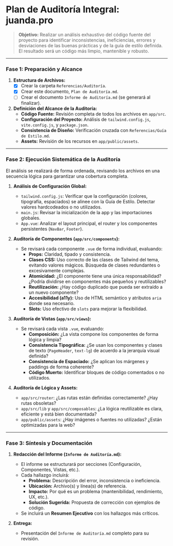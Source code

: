 # Plan de Auditoría Integral: juanda.pro

> **Objetivo:** Realizar un análisis exhaustivo del código fuente del proyecto para identificar inconsistencias, ineficiencias, errores y desviaciones de las buenas prácticas y de la guía de estilo definida. El resultado será un código más limpio, mantenible y robusto.

---

### Fase 1: Preparación y Alcance

1.  **Estructura de Archivos:**
    *   [x] Crear la carpeta `Referencias/Auditoría`.
    *   [x] Crear este documento, `Plan de Auditoría.md`.
    *   [ ] Crear el documento `Informe de Auditoría.md` (se generará al finalizar).

2.  **Definición del Alcance de la Auditoría:**
    *   **Código Fuente:** Revisión completa de todos los archivos en `app/src`.
    *   **Configuración del Proyecto:** Análisis de `tailwind.config.js`, `vite.config.js`, y `package.json`.
    *   **Consistencia de Diseño:** Verificación cruzada con `Referencias/Guía de Estilo.md`.
    *   **Assets:** Revisión de los recursos en `app/public/assets`.

---

### Fase 2: Ejecución Sistemática de la Auditoría

El análisis se realizará de forma ordenada, revisando los archivos en una secuencia lógica para garantizar una cobertura completa.

1.  **Análisis de Configuración Global:**
    *   `tailwind.config.js`: Verificar que la configuración (colores, tipografía, espaciados) se alinee con la Guía de Estilo. Detectar valores hardcodeados o no utilizados.
    *   `main.js`: Revisar la inicialización de la app y las importaciones globales.
    *   `App.vue`: Analizar el layout principal, el router y los componentes persistentes (`NavBar`, `Footer`).

2.  **Auditoría de Componentes (`app/src/components`):**
    *   Se revisará cada componente `.vue` de forma individual, evaluando:
        *   **Props:** Claridad, tipado y consistencia.
        *   **Clases CSS:** Uso correcto de las clases de Tailwind del tema, evitando valores mágicos. Búsqueda de clases redundantes o excesivamente complejas.
        *   **Atomicidad:** ¿El componente tiene una única responsabilidad? ¿Podría dividirse en componentes más pequeños y reutilizables?
        *   **Reutilización:** ¿Hay código duplicado que pueda ser extraído a un nuevo componente?
        *   **Accesibilidad (a11y):** Uso de HTML semántico y atributos `aria` donde sea necesario.
        *   **Slots:** Uso efectivo de `slots` para mejorar la flexibilidad.

3.  **Auditoría de Vistas (`app/src/views`):**
    *   Se revisará cada vista `.vue`, evaluando:
        *   **Composición:** ¿La vista compone los componentes de forma lógica y limpia?
        *   **Consistencia Tipográfica:** ¿Se usan los componentes y clases de texto (`PageHeader`, `text-lg`) de acuerdo a la jerarquía visual definida?
        *   **Consistencia de Espaciado:** ¿Se aplican los márgenes y paddings de forma coherente?
        *   **Código Muerto:** Identificar bloques de código comentados o no utilizados.

4.  **Auditoría de Lógica y Assets:**
    *   `app/src/router`: ¿Las rutas están definidas correctamente? ¿Hay rutas obsoletas?
    *   `app/src/lib` y `app/src/composables`: ¿La lógica reutilizable es clara, eficiente y está bien documentada?
    *   `app/public/assets`: ¿Hay imágenes o fuentes no utilizadas? ¿Están optimizadas para la web?

---

### Fase 3: Síntesis y Documentación

1.  **Redacción del Informe (`Informe de Auditoría.md`):**
    *   El informe se estructurará por secciones (Configuración, Componentes, Vistas, etc.).
    *   Cada hallazgo incluirá:
        *   **Problema:** Descripción del error, inconsistencia o ineficiencia.
        *   **Ubicación:** Archivo(s) y línea(s) de referencia.
        *   **Impacto:** Por qué es un problema (mantenibilidad, rendimiento, UX, etc.).
        *   **Solución Sugerida:** Propuesta de corrección con ejemplos de código.
    *   Se incluirá un **Resumen Ejecutivo** con los hallazgos más críticos.

2.  **Entrega:**
    *   Presentación del `Informe de Auditoría.md` completo para su revisión.
